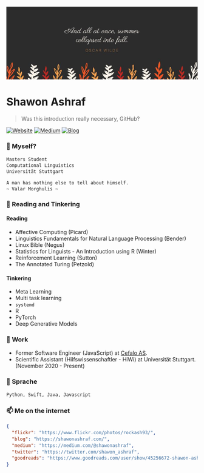 ![cover](https://github.com/ShawonAshraf/ShawonAshraf/blob/master/20638697_10214017892586467_2729018121754415081_n.jpg)

# Shawon Ashraf
> Was this introduction really necessary, GitHub?

[![Website](https://img.shields.io/badge/--website?label=Website&logo=safari&style=social)](https://shawonashraf.github.io)
[![Medium](https://img.shields.io/badge/--medium?label=Medium&logo=medium&style=social)](https://medium.com/@shawonashraf)
[![Blog](https://img.shields.io/badge/--blog?label=Blog&logo=blog&style=social)](https://shawonashraf.com/)

### 🤔 Myself?
```
Masters Student
Computational Linguistics
Universität Stuttgart
```

```
A man has nothing else to tell about himself.
~ Valar Morghulis ~
```

### 🔭 Reading and Tinkering
#### Reading
- Affective Computing (Picard)
- Linguistics Fundamentals for Natural Language Processing (Bender)
- Linux Bible (Negus)
- Statistics for Linguists - An Introduction using R (Winter)
- Reinforcement Learning (Sutton)
- The Annotated Turing (Petzold)

#### Tinkering
- Meta Learning
- Multi task learning
- `systemd`
- R
- PyTorch
- Deep Generative Models


### 🧳 Work
- Former Software Engineer (JavaScript) at [Cefalo AS](https://www.cefalo.com/). 
- Scientific Assistant (Hilfswissenschaftler - HiWi) at Universität Stuttgart. (November 2020 - Present)

### 👾 Sprache

```bash
Python, Swift, Java, Javascript
```


### 📫 Me on the internet
```json
{
  "flickr": "https://www.flickr.com/photos/rockash93/",
  "blog": "https://shawonashraf.com/",
  "medium": "https://medium.com/@shawonashraf",
  "twitter": "https://twitter.com/shawon_ashraf",
  "goodreads": "https://www.goodreads.com/user/show/45256672-shawon-ashraf"
}
```

